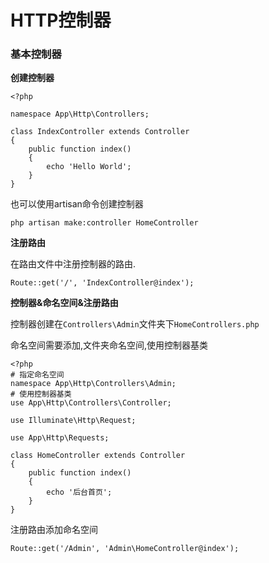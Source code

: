 # HTTP控制器

### 基本控制器

**创建控制器**

```
<?php

namespace App\Http\Controllers;

class IndexController extends Controller
{
    public function index()
    {
        echo 'Hello World';
    }
}
```

也可以使用artisan命令创建控制器

```
php artisan make:controller HomeController
```

**注册路由**

在路由文件中注册控制器的路由.

```
Route::get('/', 'IndexController@index');
```

**控制器&命名空间&注册路由**

控制器创建在`Controllers\Admin`文件夹下`HomeControllers.php`

命名空间需要添加,文件夹命名空间,使用控制器基类

```
<?php
# 指定命名空间
namespace App\Http\Controllers\Admin;
# 使用控制器基类
use App\Http\Controllers\Controller;

use Illuminate\Http\Request;

use App\Http\Requests;

class HomeController extends Controller
{
    public function index()
    {
        echo '后台首页';
    }
}
```

注册路由添加命名空间

```
Route::get('/Admin', 'Admin\HomeController@index');
```

